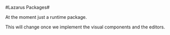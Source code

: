 #Lazarus Packages#

At the moment just a runtime package.

This will change once we implement the visual components and the editors.
